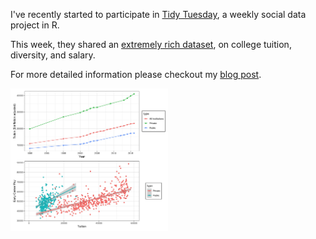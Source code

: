 I've recently started to participate in [Tidy Tuesday](https://thomasmock.netlify.com/post/tidytuesday-a-weekly-social-data-project-in-r/), a weekly social data project in R.  

This week, they shared an [extremely rich dataset](https://github.com/rfordatascience/tidytuesday/tree/master/data/2020/2020-03-10), on college tuition, diversity, and salary.  


For more detailed information please checkout my [blog post](https://robin-sifre.netlify.app/post/tidy/tidytues-tuition/).

<img src="https://github.com/rrobinn/tidy-tuesday/blob/master/20200310-Tuition-Diversity/combined_fig.jpg" alt="" height="50%" width="50%">

